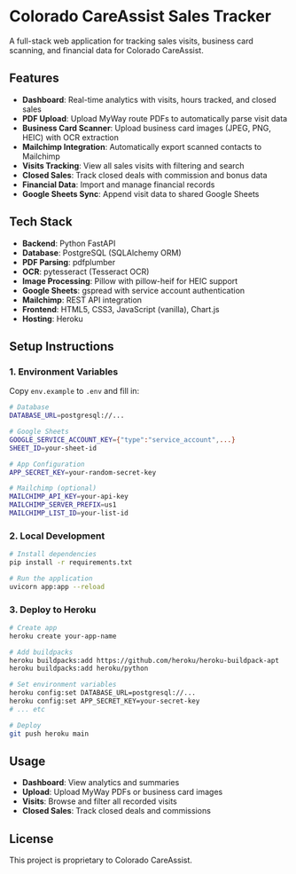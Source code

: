 # Colorado CareAssist Sales Tracker

A full-stack web application for tracking sales visits, business card scanning, and financial data for Colorado CareAssist.

## Features

- **Dashboard**: Real-time analytics with visits, hours tracked, and closed sales
- **PDF Upload**: Upload MyWay route PDFs to automatically parse visit data
- **Business Card Scanner**: Upload business card images (JPEG, PNG, HEIC) with OCR extraction
- **Mailchimp Integration**: Automatically export scanned contacts to Mailchimp
- **Visits Tracking**: View all sales visits with filtering and search
- **Closed Sales**: Track closed deals with commission and bonus data
- **Financial Data**: Import and manage financial records
- **Google Sheets Sync**: Append visit data to shared Google Sheets

## Tech Stack

- **Backend**: Python FastAPI
- **Database**: PostgreSQL (SQLAlchemy ORM)
- **PDF Parsing**: pdfplumber
- **OCR**: pytesseract (Tesseract OCR)
- **Image Processing**: Pillow with pillow-heif for HEIC support
- **Google Sheets**: gspread with service account authentication
- **Mailchimp**: REST API integration
- **Frontend**: HTML5, CSS3, JavaScript (vanilla), Chart.js
- **Hosting**: Heroku

## Setup Instructions

### 1. Environment Variables

Copy `env.example` to `.env` and fill in:

```bash
# Database
DATABASE_URL=postgresql://...

# Google Sheets
GOOGLE_SERVICE_ACCOUNT_KEY={"type":"service_account",...}
SHEET_ID=your-sheet-id

# App Configuration
APP_SECRET_KEY=your-random-secret-key

# Mailchimp (optional)
MAILCHIMP_API_KEY=your-api-key
MAILCHIMP_SERVER_PREFIX=us1
MAILCHIMP_LIST_ID=your-list-id
```

### 2. Local Development

```bash
# Install dependencies
pip install -r requirements.txt

# Run the application
uvicorn app:app --reload
```

### 3. Deploy to Heroku

```bash
# Create app
heroku create your-app-name

# Add buildpacks
heroku buildpacks:add https://github.com/heroku/heroku-buildpack-apt
heroku buildpacks:add heroku/python

# Set environment variables
heroku config:set DATABASE_URL=postgresql://...
heroku config:set APP_SECRET_KEY=your-secret-key
# ... etc

# Deploy
git push heroku main
```

## Usage

- **Dashboard**: View analytics and summaries
- **Upload**: Upload MyWay PDFs or business card images
- **Visits**: Browse and filter all recorded visits
- **Closed Sales**: Track closed deals and commissions

## License

This project is proprietary to Colorado CareAssist.
